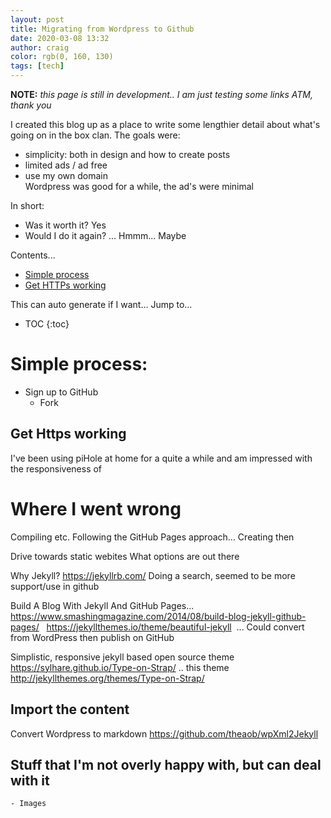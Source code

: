 ```yaml
---
layout: post
title: Migrating from Wordpress to Github
date: 2020-03-08 13:32
author: craig
color: rgb(0, 160, 130)
tags: [tech]
---
```


**NOTE:** *this page is still in development.. I am just testing some links ATM, thank you*

I created this blog up as a place to write some lengthier detail about what's going on in the box clan. The goals were:
- simplicity: both in design and how to create posts 
- limited ads / ad free
- use my own domain
Wordpress was good for a while, the ad's were minimal  

In short:
- Was it worth it? Yes
- Would I do it again? ... Hmmm... Maybe

Contents...
- [Simple process](#simple-process)
- [Get HTTPs working](#get-https-working)

This can auto generate if I want... Jump to...
* TOC 
{:toc}

# Simple process:
- Sign up to GitHub
	- Fork 

## Get Https working
I've been using piHole at home for a quite a while and am impressed with the responsiveness of 

# Where I went wrong
Compiling etc.
Following the GitHub Pages approach... Creating then


Drive towards static webites
What options are out there

Why Jekyll?
https://jekyllrb.com/
Doing a search, seemed to be more support/use in github


Build A Blog With Jekyll And GitHub Pages... https://www.smashingmagazine.com/2014/08/build-blog-jekyll-github-pages/ 
 
https://jekyllthemes.io/theme/beautiful-jekyll
 ... Could convert from WordPress then publish on GitHub


Simplistic, responsive jekyll based open source theme
https://sylhare.github.io/Type-on-Strap/ .. this theme http://jekyllthemes.org/themes/Type-on-Strap/

	
## Import the content
Convert Wordpress to markdown
https://github.com/theaob/wpXml2Jekyll


## Stuff that I'm not overly happy with, but can deal with it

	- Images


